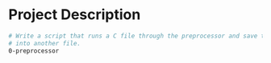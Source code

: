 
# Project Description

```bash
# Write a script that runs a C file through the preprocessor and save the result
# into another file.
0-preprocessor
```
